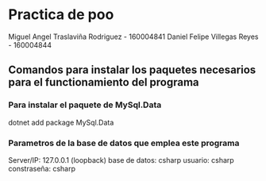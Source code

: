 # Practica de poo

Miguel Angel Traslaviña Rodriguez - 160004841
Daniel Felipe Villegas Reyes - 160004844


## Comandos para instalar los paquetes necesarios para el functionamiento del programa

### Para instalar el paquete de MySql.Data
dotnet add package MySql.Data

### Parametros de la base de datos que emplea este programa
Server/IP: 127.0.0.1 (loopback)
base de datos: csharp
usuario: csharp
constraseña: csharp
